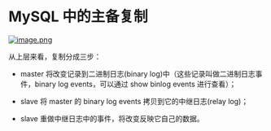 # MySQL 中的主备复制

[![image.png](https://i.postimg.cc/s2r3hTG2/image.png)](https://postimg.cc/ZWwkkFck)

从上层来看，复制分成三步：

- master 将改变记录到二进制日志(binary log)中（这些记录叫做二进制日志事件，binary log events，可以通过 show binlog events 进行查看）；

- slave 将 master 的 binary log events 拷贝到它的中继日志(relay log)；

- slave 重做中继日志中的事件，将改变反映它自己的数据。
